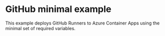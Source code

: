 # GitHub minimal example

This example deploys GitHub Runners to Azure Container Apps using the minimal set of required variables.
